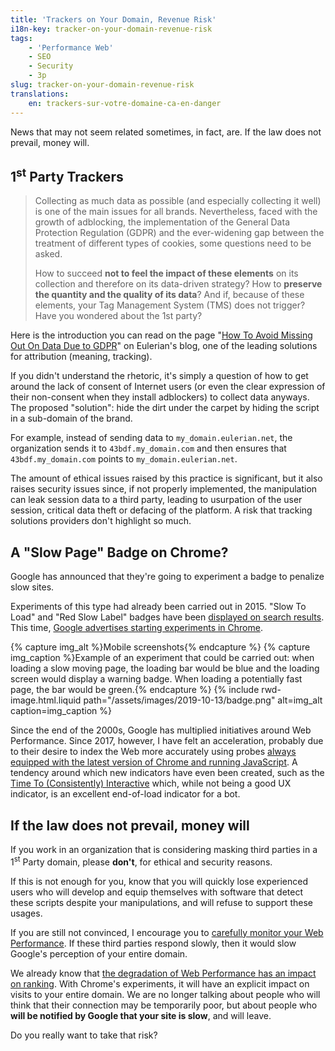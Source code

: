 ```yaml
---
title: 'Trackers on Your Domain, Revenue Risk'
i18n-key: tracker-on-your-domain-revenue-risk
tags:
    - 'Performance Web'
    - SEO
    - Security
    - 3p
slug: tracker-on-your-domain-revenue-risk
translations:
    en: trackers-sur-votre-domaine-ca-en-danger
---
```


News that may not seem related sometimes, in fact, are. If the law does not
prevail, money will.

## 1<sup>st</sup> Party Trackers

> Collecting as much data as possible (and especially collecting it well) is one
> of the main issues for all brands. Nevertheless, faced with the growth of
> adblocking, the implementation of the General Data Protection Regulation
> (GDPR) and the ever-widening gap between the treatment of different types of
> cookies, some questions need to be asked.
>
> How to succeed **not to feel the impact of these elements** on its collection
> and therefore on its data-driven strategy? How to **preserve the quantity and
> the quality of its data**? And if, because of these elements, your Tag
> Management System (TMS) does not trigger? Have you wondered about the 1st
> party?

Here is the introduction you can read on the page
"[How To Avoid Missing Out On Data Due to GDPR](https://www.eulerian.com/en/blog/tricks/avoid-missing-data-due-to-gdpr/)"
on Eulerian's blog, one of the leading solutions for attribution (meaning,
tracking).

If you didn't understand the rhetoric, it's simply a question of how to get
around the lack of consent of Internet users (or even the clear expression of
their non-consent when they install adblockers) to collect data anyways. The
proposed "solution": hide the dirt under the carpet by hiding the script in a
sub-domain of the brand.

For example, instead of sending data to `my_domain.eulerian.net`, the
organization sends it to `43bdf.my_domain.com` and then ensures that
`43bdf.my_domain.com` points to `my_domain.eulerian.net`.

The amount of ethical issues raised by this practice is significant, but it also
raises security issues since, if not properly implemented, the manipulation can
leak session data to a third party, leading to usurpation of the user session,
critical data theft or defacing of the platform. A risk that tracking solutions
providers don't highlight so much.

## A "Slow Page" Badge on Chrome?

Google has announced that they're going to experiment a badge to penalize slow
sites.

Experiments of this type had already been carried out in 2015.
"<span lang="en">Slow To Load</span>" and "<span lang="en">Red Slow
Label</span>" badges have been
[displayed on search results](http://www.redslowlabel.com/). This time,
[Google advertises starting experiments in Chrome](https://blog.chromium.org/2019/11/moving-towards-faster-web.html).

{% capture img_alt %}Mobile screenshots{% endcapture %}
{% capture img_caption %}Example of an experiment that could be carried out:
when loading a slow moving page, the loading bar would be blue and the loading
screen would display a warning badge. When loading a potentially fast page, the
bar would be green.{% endcapture %} {% include rwd-image.html.liquid
path="/assets/images/2019-10-13/badge.png"
alt=img_alt
caption=img_caption
%}

Since the end of the 2000s, Google has multiplied initiatives around Web
Performance. Since 2017, however, I have felt an acceleration, probably due to
their desire to index the Web more accurately using probes
[always equipped with the latest version of Chrome and running JavaScript](https://webmasters.googleblog.com/2019/05/the-new-evergreen-googlebot.html).
A tendency around which new indicators have even been created, such as the
[Time To (Consistently) Interactive](https://blog.dareboost.com/fr/2019/05/mesurer-interactivite-time-to-interactive/)
which, while not being a good UX indicator, is an excellent end-of-load
indicator for a bot.

## If the law does not prevail, money will

If you work in an organization that is considering masking third parties in a
1<sup>st</sup> Party domain, please **don't**, for ethical and security reasons.

If this is not enough for you, know that you will quickly lose experienced users
who will develop and equip themselves with software that detect these scripts
despite your manipulations, and will refuse to support these usages.

If you are still not convinced, I encourage you to
[carefully monitor your Web Performance](https://www.dareboost.com/fr/). If
these third parties respond slowly, then it would slow Google's perception of
your entire domain.

We already know that
[the degradation of Web Performance has an impact on ranking](https://blog.dareboost.com/fr/2018/01/google-speed-update-vitesse-ranking/).
With Chrome's experiments, it will have an explicit impact on visits to your
entire domain. We are no longer talking about people who will think that their
connection may be temporarily poor, but about people who **will be notified by
Google that your site is slow**, and will leave.

Do you really want to take that risk?
